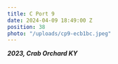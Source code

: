 ```yaml
---
title: C Port 9
date: 2024-04-09 18:49:00 Z
position: 38
photo: "/uploads/cp9-ecb1bc.jpeg"
---
```


***2023, Crab Orchard KY***